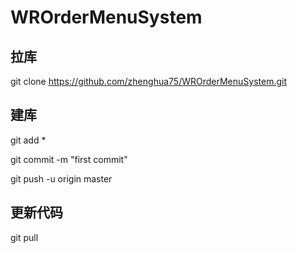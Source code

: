 # WROrderMenuSystem

## 拉库

git clone https://github.com/zhenghua75/WROrderMenuSystem.git

## 建库

git add *

git commit -m "first commit"

git push -u origin master

## 更新代码

git pull


